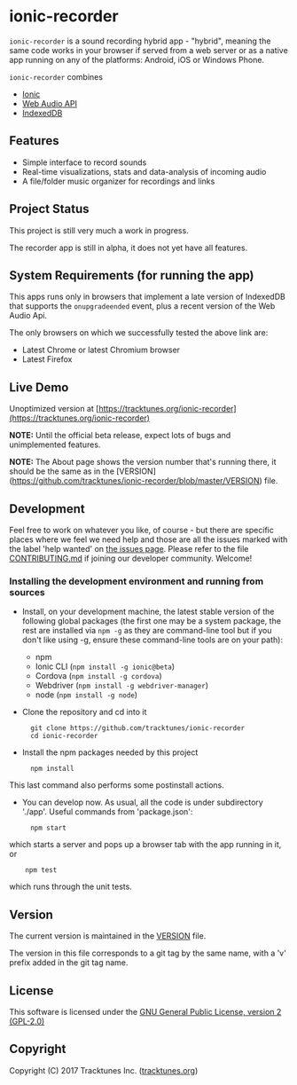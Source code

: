 # ionic-recorder

`ionic-recorder` is a sound recording hybrid app - "hybrid", meaning the same code works in your browser if served from a web server or as a native app running on any of the platforms: Android, iOS or Windows Phone.

`ionic-recorder` combines
* [Ionic](http://ionicframework.com/docs/v2/)
* [Web Audio API](
        https://developer.mozilla.org/en-US/docs/Web/API/Web_Audio_API)
* [IndexedDB](
        https://developer.mozilla.org/en-US/docs/Web/API/IndexedDB_API)

## Features
* Simple interface to record sounds
* Real-time visualizations, stats and data-analysis of incoming audio
* A file/folder music organizer for recordings and links

## Project Status
This project is still very much a work in progress. 

The recorder app is still in alpha, it does not yet have all features.

## System Requirements (for running the app)
This apps runs only in browsers that implement
a late version of IndexedDB that supports the `onupgradeended` event,
plus a recent version of the Web Audio Api.

The only browsers on which we successfully tested the above link are:
* Latest Chrome or latest Chromium browser
* Latest Firefox

## Live Demo
Unoptimized version at 
[https://tracktunes.org/ionic-recorder](https://tracktunes.org/ionic-recorder)

**NOTE:** Until the official beta release, expect lots of bugs and 
unimplemented features.

**NOTE:** The About page shows the version number that's running there, it 
should be the same as in the [VERSION]
(https://github.com/tracktunes/ionic-recorder/blob/master/VERSION)
file.

## Development

Feel free to work on whatever you like, of course - but there are specific
places where we feel we need help and those are all the issues marked with
the label 'help wanted' on [the issues page](
        https://github.com/tracktunes/ionic-recorder/issues).
Please refer to the file [CONTRIBUTING.md](
    https://github.com/tracktunes/ionic-recorder/blob/master/CONTRIBUTING.md)
if joining our developer community. Welcome!

### Installing the development environment and running from sources
* Install, on your development machine, the latest stable version of
the following global packages (the first one may be a system package,
the rest are installed via `npm -g` as they are command-line tool but
if you don't like using -g, ensure these command-line tools are on
your path):
  * npm
  * Ionic CLI (`npm install -g ionic@beta`)
  * Cordova (`npm install -g cordova`)
  * Webdriver (`npm install -g webdriver-manager`)
  * node (`npm install -g node`)
* Clone the repository and cd into it

        git clone https://github.com/tracktunes/ionic-recorder
        cd ionic-recorder
* Install the npm packages needed by this project

        npm install
This last command also performs some postinstall actions.

* You can develop now. As usual, all the code is
under subdirectory './app'. Useful commands from 'package.json': 

        npm start
which starts a server and pops up a browser tab with the app running in it,
or

        npm test
which runs through the unit tests.

## Version
The current version is maintained in the
[VERSION](https://github.com/tracktunes/ionic-recorder/blob/master/VERSION)
file.

The version in this file corresponds to a git tag by the same name,
with a 'v' prefix added in the git tag name.

## License

This software is licensed under the [GNU General Public License, version 2 (GPL-2.0)](https://opensource.org/licenses/GPL-2.0)

## Copyright

Copyright (C) 2017 Tracktunes Inc. ([tracktunes.org](https://tracktunes.org))
